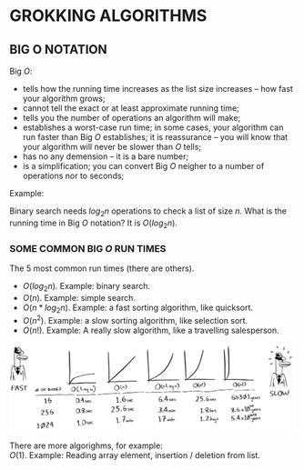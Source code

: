 # GROKKING ALGORITHMS

## BIG O NOTATION

Big $O$:

- tells how the running time increases as the list size increases – how fast your algorithm grows;
- cannot tell the exact or at least approximate running time;
- tells you the number of operations an algorithm will make;
- establishes a worst-case run time; in some cases, your algorithm can run faster than Big $O$ establishes; it is reassurance – you will know that your algorithm will never be slower than $O$ tells;
- has no any demension – it is a bare number;
- is a simplification; you can convert Big $O$ neigher to a number of operations nor to seconds;

Example:

Binary search needs $log{_2}n$ operations to check a list of size $n$. What is the running time in Big $O$ notation? It is $O(log{_2}n)$.

### SOME COMMON BIG $O$ RUN TIMES

The 5 most common run times (there are others).

- $O(log{_2}n)$. Example: binary search.
- $O(n)$. Example: simple search.
- $O(n * log{_2}n)$. Example: a fast sorting algorithm, like quicksort.
- $O(n^2)$. Example: a slow sorting algorithm, like selection sort.
- $O(n!)$. Example: A really slow algorithm, like a travelling salesperson.

![algorithms-run-times-comparison](./images/algorithms-run-times-comparison.png)

There are more algorighms, for example:  
$O(1)$. Example: Reading array element, insertion / deletion from list.
